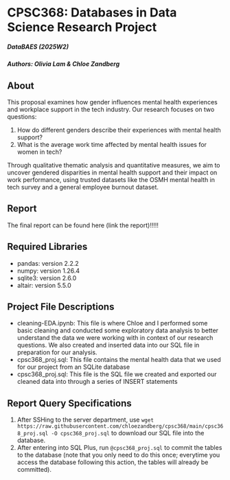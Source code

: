 # CPSC368: Databases in Data Science Research Project 

##### DataBAES (2025W2)
##### Authors: Olivia Lam & Chloe Zandberg


## About

This proposal examines how gender influences mental health experiences and workplace support in the tech industry. Our research focuses on two questions:
1. How do different genders describe their experiences with mental health support?
2. What is the average work time affected by mental health issues for women in tech?

Through qualitative thematic analysis and quantitative measures, we aim to uncover gendered disparities in mental health support and their impact on work performance, using trusted datasets like the OSMH mental health in tech survey and a general employee burnout dataset.


## Report
The final report can be found here (link the report)!!!!!


## Required Libraries
- pandas: version 2.2.2
- numpy: version 1.26.4
- sqlite3: version 2.6.0
- altair: version 5.5.0


## Project File Descriptions
- cleaning-EDA.ipynb:
  This file is where Chloe and I performed some basic cleaning and conducted some exploratory data analysis to better understand the data we were working with in context of our research questions. We also created and inserted data into our SQL file in preparation for our analysis.
- cpsc368_proj.sql:
  This file contains the mental health data that we used for our project from an SQLite database
- cpsc368_proj.sql:
  This file is the SQL file we created and exported our cleaned data into through a series of INSERT statements

## Report Query Specifications
1. After SSHing to the server department, use ``wget https://raw.githubusercontent.com/chloezandberg/cpsc368/main/cpsc368_proj.sql -O cpsc368_proj.sql`` to download our SQL file into the database.
2. After entering into SQL Plus, run ``@cpsc368_proj.sql`` to commit the tables to the database (note that you only need to do this once; everytime you access the database following this action, the tables will already be committed).






